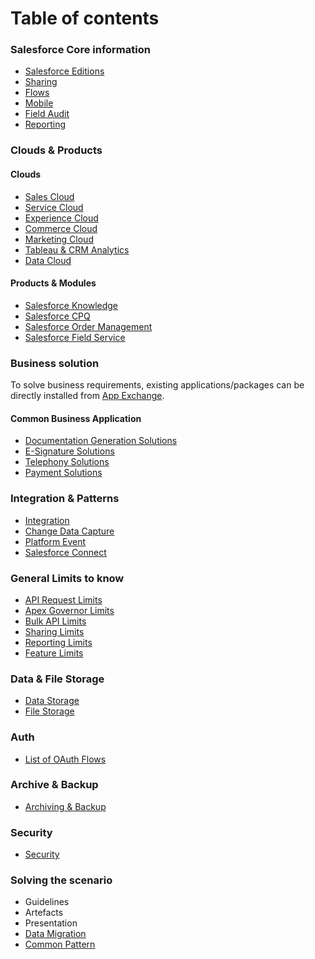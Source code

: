 # Table of contents
### Salesforce Core information
 - [Salesforce Editions](./Core/Editions.md)
 - [Sharing](./Core/Sharing.md)
 - [Flows](./Core/Flows.md)
 - [Mobile](Documention/Core/Mobile.md)
 - [Field Audit](./Core/FieldAudit.md)
 - [Reporting](./Core/Reporting)

### Clouds & Products
#### Clouds
 - [Sales Cloud](./Product%20&%20Clouds/SalesCloud.md)
 - [Service Cloud](./Product%20&%20Clouds/ServiceCloud.md)
 - [Experience Cloud](./Product%20&%20Clouds/ExperienceCloud.md)
 - [Commerce Cloud](./Product%20&%20Clouds/CommerceCloud.md)
 - [Marketing Cloud](./Product%20&%20Clouds/MarketingCloud.md)
 - [Tableau & CRM Analytics](./Product%20&%20Clouds/Tableau.md)
 - [Data Cloud](./Product%20&%20Clouds/DataCloud.md)

#### Products & Modules
 - [Salesforce Knowledge](./Product%20&%20Clouds/Knowledge.md)
 - [Salesforce CPQ](./Product%20&%20Clouds/addOn_CPQ.md)
 - [Salesforce Order Management](./Product%20&%20Clouds/addOn_OrderManagement.md)
 - [Salesforce Field Service](./Product%20&%20Clouds/addOn_FieldService.md)

### Business solution
To solve business requirements, existing applications/packages can be directly installed from [App Exchange](./Solutions/AppExchange.md).

#### Common Business Application 
- [Documentation Generation Solutions](./Solutions/DocumentGeneration.md)
- [E-Signature Solutions](./Solutions/ESignature.md)
- [Telephony Solutions](./Solutions/CTI.md)
- [Payment Solutions](./Solutions/Payment.md)

### Integration & Patterns
- [Integration](./Integration/Integration.md)
- [Change Data Capture](./Integration/ChangeDataCapture.md)
- [Platform Event](./Integration/PlatformEvent.md)
- [Salesforce Connect](./Integration/SalesforceConnect.md)

### General Limits to know
- [API Request Limits](./Limitations/APIRequestLimits.md)
- [Apex Governor Limits](./Limitations/ApexGovernorLimits.md)
- [Bulk API Limits](./Limitations/BulkApis.md)
- [Sharing Limits](./Limitations/SharingLimits.md)
- [Reporting Limits](./Limitations/ReportingLimits.md)
- [Feature Limits](./Limitations/FeatureLimits.md)

### Data & File Storage
- [Data Storage](./Storage/DataStorage.md)
- [File Storage](./Storage/FileStorage.md)

### Auth
- [List of OAuth Flows](./OAuth%20Flows/OAuthFlows.md)

### Archive & Backup
- [Archiving & Backup](./Archive%20&%20Backup/Archiving.md)

### Security
- [Security](./Security/Security.md)

### Solving the scenario
- Guidelines
- Artefacts
- Presentation
- [Data Migration](./Solving%20the%20scenario/DataMigration.md)
- [Common Pattern](./Solving%20the%20scenario/CommonPattern.md)